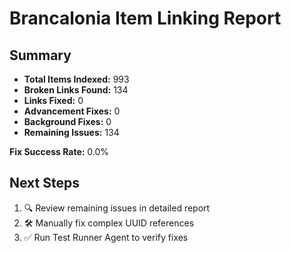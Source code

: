 # Brancalonia Item Linking Report

## Summary

- **Total Items Indexed:** 993
- **Broken Links Found:** 134
- **Links Fixed:** 0
- **Advancement Fixes:** 0
- **Background Fixes:** 0
- **Remaining Issues:** 134

**Fix Success Rate:** 0.0%

## Next Steps

1. 🔍 Review remaining issues in detailed report
2. 🛠️ Manually fix complex UUID references
3. ✅ Run Test Runner Agent to verify fixes

